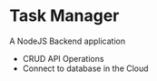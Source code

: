 # Task Manager

A NodeJS Backend application

- CRUD API Operations
- Connect to database in the Cloud
